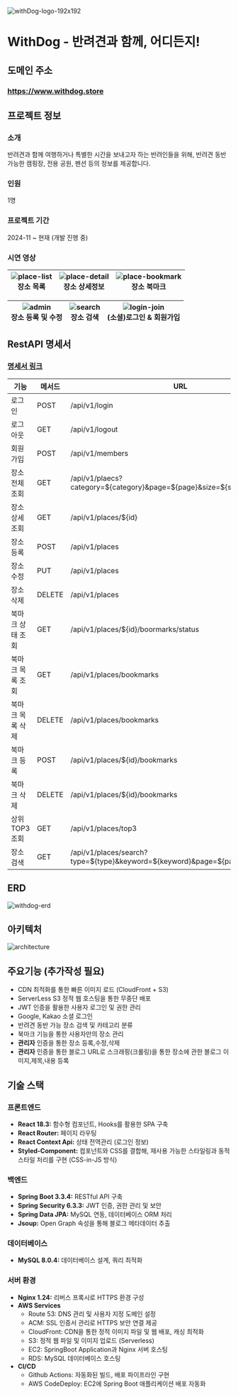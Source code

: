 ![withDog-logo-192x192](https://github.com/user-attachments/assets/bd412edd-d0c7-4dc8-b294-445dbcb2d57a) 
# WithDog - 반려견과 함께, 어디든지!

## 도메인 주소
### https://www.withdog.store

## 프로젝트 정보
### 소개 
반려견과 함께 여행하거나 특별한 시간을 보내고자 하는 반려인들을 위해, 반려견 동반 가능한 캠핑장, 전용 공원, 펜션 등의 정보를 제공합니다.

### 인원
1명
### 프로젝트 기간
2024-11 ~ 현재 (개발 진행 중)

### 시연 영상
![place-list](https://github.com/user-attachments/assets/6ff21f6c-b40c-469d-8025-f43a16ab2e37)<br>장소 목록 | ![place-detail](https://github.com/user-attachments/assets/75e1c64e-6add-4b72-a591-878c1fb3589e)<br>장소 상세정보 | ![place-bookmark](https://github.com/user-attachments/assets/1f673794-3eb4-4f8f-8a19-7be4342d6949)<br>장소 북마크
---|---|---|

![admin](https://github.com/user-attachments/assets/ed887958-9a99-454b-b3e1-0111a86d55a2)<br>장소 등록 및 수정 | ![search](https://github.com/user-attachments/assets/ea553011-5a8d-4fe5-ab80-b6e2fe6628ed)<br>장소 검색 | ![login-join](https://github.com/user-attachments/assets/cd1f74e0-ee16-4dbc-85ee-527069911edd)<br>(소셜)로그인 & 회원가입
---|---|---|

## RestAPI 명세서
### [명세서 링크](https://hyunsense.notion.site/withDodg-RESTapi-17b05c7d6d42802cae8bccaff7fca8c6?pvs=4)
기능|메서드|URL
----|---|----|
로그인 | POST | /api/v1/login
로그아웃 | GET | /api/v1/logout
회원가입 | POST | /api/v1/members
장소 전체 조회 | GET | /api/v1/plaecs?category=${category}&page=${page}&size=${size}
장소 상세 조회 | GET | /api/v1/places/${id}
장소 등록 | POST | /api/v1/places
장소 수정 | PUT | /api/v1/places
장소 삭제 | DELETE | /api/v1/places
북마크 상태 조회 | GET | /api/v1/places/${id}/boormarks/status
북마크 목록 조회 | GET | /api/v1/places/bookmarks
북마크 목록 삭제 | DELETE | /api/v1/places/bookmarks
북마크 등록 | POST | /api/v1/places/${id}/bookmarks
북마크 삭제 | DELETE | /api/v1/places/${id}/bookmarks
상위 TOP3 조회 | GET | /api/v1/places/top3
장소 검색 | GET | /api/v1/places/search?type=${type}&keyword=${keyword}&page=${page}&size=${size}

## ERD
![withdog-erd](https://github.com/user-attachments/assets/be45682b-dd09-4c5d-8581-12899f0517a5)

## 아키텍처
![architecture](https://github.com/user-attachments/assets/45c5d72b-9bac-4c6d-8467-89b299bcbfe9)

## 주요기능 (추가작성 필요)
- CDN 최적화를 통한 빠른 이미지 로드 (CloudFront + S3)
- ServerLess S3 정적 웹 호스팅을 통한 무중단 배포
- JWT 인증을 활용한 사용자 로그인 및 권한 관리
- Google, Kakao 소셜 로그인
- 반려견 동반 가능 장소 검색 및 카테고리 분류
- 북마크 기능을 통한 사용자만의 장소 관리
- **관리자** 인증을 통한 장소 등록,수정,삭제
- **관리자** 인증을 통한 블로그 URL로 스크래핑(크롤링)을 통한 장소에 관한 블로그 이미지,제목,내용 등록

## 기술 스택
### 프론트엔드

- **React 18.3:** 함수형 컴포넌트, Hooks를 활용한 SPA 구축
- **React Router:** 페이지 라우팅
- **React Context Api:** 상태 전역관리 (로그인 정보)
- **Styled-Component:** 컴포넌트와 CSS를 결합해, 재사용 가능한 스타일링과 동적 스타일 처리를 구현 (CSS-in-JS 방식)

### 백엔드

- **Spring Boot 3.3.4:** RESTful API 구축
- **Spring Security 6.3.3:** JWT 인증, 권한 관리 및 보안
- **Spring Data JPA:** MySQL 연동, 데이터베이스 ORM 처리
- **Jsoup:** Open Graph 속성을 통해 블로그 메타데이터 추출

### 데이터베이스

- **MySQL 8.0.4:** 데이터베이스 설계, 쿼리 최적화

### 서버 환경

- **Nginx 1.24:** 리버스 프록시로 HTTPS 환경 구성
- **AWS Services**
    - Route 53: DNS 관리 및 사용자 지정 도메인 설정
    - ACM: SSL 인증서 관리로 HTTPS 보안 연결 제공
    - CloudFront: CDN을 통한 정적 이미지 파일 및 웹 배포, 캐싱 최적화
    - S3: 정적 웹 파일 및 이미지 업로드 (Serverless)
    - EC2: SpringBoot Application과 Nginx 서버 호스팅
    - RDS: MySQL 데이터베이스 호스팅
 - **CI/CD**
    - Github Actions: 자동화된 빌드, 배포 파이프라인 구현
    - AWS CodeDeploy: EC2에 Spring Boot 애플리케이션 배포 자동화

